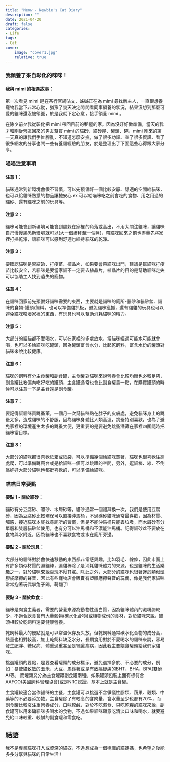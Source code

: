 ```yaml
---
title: "Meow - Newbie's Cat Diary"
description: ""
date: 2021-04-20
draft: false
categories: 
- Life
tags:
- Cat
cover:
    image: "cover1.jpg"
    relative: true
---
```


### 我領養了來自彰化的咪咪！

 <!--more-->

#### 我與 mimi 的相遇故事：

第一次看見 mimi 是在茶行官網貼文，姊姊正在為 mimi 尋找新主人，一直很想養寵物我當下非常心動，猶豫了幾天決定問問看同事領養的狀況，結果沒想到那麼可愛的貓咪還沒被領養，於是我就下定心意，接手領養 mimi 。

在除夕前夕我從彰化把 mimi 帶回目前的租屋的家。因為沒好好做準備，當天的我才和剛從營區回來的男友幫買 mimi 的貓砂、貓砂屋、罐頭、碗，mimi 剛來的第一天真的讓我們手忙腳亂，不知道怎麼安撫，做了很多功課、查了很多資訊、看了很多網友的分享也問一些有養貓經驗的朋友，於是整理出了下面這些心得跟大家分享。

### 喵喵注意事項

#### 注意 1：
貓咪通常到新環境會很不習慣，可以先預備好一個比較安靜、舒適的空間給貓咪，也可以給貓咪熟悉的物品讓牠安心 ex 可以給喵咪吃之前會吃的食物、用之用過的貓砂、還有貓咪之前的玩具等。

#### 注意 2：
貓咪可能會到新環境可能會到處躲在家裡的角落或高出，不用太關注貓咪，讓貓咪自己慢慢熟悉新環境就可以(大一個禮拜至一個月)，帶貓咪回來之前也盡量先將家裡打掃乾淨，讓貓咪可以感到舒適也維持貓咪的乾淨。

#### 注意 3：
要確認貓咪是否結紮、打疫苗、植晶片，如果要會帶貓咪出門，建議是幫貓咪打疫苗比較安全，若貓咪是要當家貓不一定要去植晶片，植晶片的目的是幫助貓咪走失可以協助主人找到遺失的寵物。

#### 注意 4：
在貓咪回家前先預備好貓咪需要的東西，主要就是貓咪的廁所-貓砂和貓砂盆、貓咪的食物-罐頭/飼料。也可以準備貓抓板，避免貓咪亂抓，還有貓貓的玩具也可以避免貓咪咬壞家裡的東西，有玩具也可以幫助消耗貓咪的精力。

#### 注意 5：
大部分的貓貓都不愛喝水，可以在家裡的多處放水，當貓咪經過可能水可能就會喝，也可以多給貓咪吃罐頭，因為罐頭富含水分，比起乾飼料，富含水份的罐頭對貓咪來說比較健康。

#### 注意 6：
貓咪的飼料有分主食罐和副食罐，主食罐對貓咪來說營養會比較均衡也必較足夠，副食罐比教偏向吃好吃的罐頭，主食罐通常也會比副食罐貴一點，在購買罐頭的時候可以注意一下是主食還是副食罐。

#### 注意 7：
要記得幫貓咪買跳蚤藥，一個月一次幫貓咪點在脖子的皮膚處，避免貓咪身上的跳蚤太多，造成貓咪的不舒服，因為貓咪身體比人類高溫，跳蚤特別喜歡，也為了避免家裡的環境產生太多的跳蚤大便，更重要的是要避免跳蚤潛藏在家裡四圍隨時把貓咪當目標。

#### 注意 8：
大部分的貓咪都很喜歡紙箱或紙袋，可以準備幾個給貓咪窩著，貓咪也很喜歡往高處爬，可以準備跳高台或是給貓咪一個可以跳躍的空間，另外，逗貓棒、線、不倒翁娃娃大部分貓咪也都挺喜歡的，可以準備給貓咪。

### 喵喵日常要點

#### 要點 1 - 關於貓砂：

 貓砂有分豆腐砂、礦砂、木屑砂等，貓砂通常一個禮拜換一次，我們是使用豆腐砂，因為豆腐砂比較環保可以直接沖馬桶，不過礦砂貓咪通常最喜歡，因為材質、觸感，接近貓咪本能找尋廁所的習慣，但是不能沖馬桶只能丟垃圾，而木屑砂有分單層和雙層貓砂盆使用，也有分可以沖馬桶和不濃能沖馬桶。記得貓砂盆不要放在食物與水附近，因為貓咪也不喜歡食物或水在廁所旁邊。

#### 要點 2 - 關於玩具：

大部分的貓咪對於會快速移動的東西都非常感興趣，比如羽毛、線條，因此市面上有許多類似材質的逗貓棒，逗貓棒除了是消耗貓咪體力的來源，也是貓咪的生活樂趣之一，對於貓咪來說百玩不厭其膩。除此之外，大部分的貓咪也很著迷於類似塑膠袋摩擦的聲音，因此有些寵物店會販賣有塑膠磨擦聲音的玩偶，像是我們家貓咪常常抱著玩偶學兔子踢，萌翻了!

#### 要點 3 - 關於飲食：

貓咪是肉食主義者，需要的營養來源為動物性蛋白質，因為貓咪體內的澱粉酶較少，不適合飲食含有大量穀物(碳水化合物)或植物成份的食材，對於貓咪來說，罐頭相較於乾飼料還要健康營養。

乾飼料最大的優點就是可以常溫保存及久放，但乾飼料通常碳水化合物的成分高，熱量也相對較高，加上乾飼料缺乏水分，長期食用對於不愛喝水的貓咪來說，容易發生肥胖、糖尿病、體重過重甚至是腎臟疾病，因此我主要餵食罐頭給我們家貓咪。

挑選罐頭的要點，是要查看罐頭的成分標示，避免選擇多於、不必要的成分，例如：易使貓致敏的玉米、大豆、馬鈴薯或是有致癌疑慮的BHT、BHA、BPA(雙酚A)等。
而罐頭又分為主食罐跟副食罐兩種，如果罐頭包裝上面有標符合AAFCO(美國飼料管理協會)或是NRC認證，基本上就是主食罐。

主食罐較適合當作貓咪的主餐，主食罐可以挑選不含爭議性膠類、蔬果、穀類、中藥等的不必要添加物。主食罐除了有較高的含肉量，含水量至少也都有70%，而副食罐比較沒注重營養成分，口味較鹹，對於不吃濕食、只吃乾糧的貓咪來說，副食罐可以用來騙貓咪多喝水的食物，不過如果貓咪願意吃清淡口味和喝水，就要避免給口味較重、較鹹的副食罐和零食吃。

## 結語
我不是專業貓咪打人或資深的貓奴，不過想成為一個稱職的貓媽媽，也希望之後能多多分享與貓咪的日常生活！

